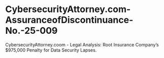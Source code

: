 # CybersecurityAttorney.com-AssuranceofDiscontinuance-No.-25-009
CybersecurityAttorney.coom - Legal Analysis: Root Insurance Company’s $975,000 Penalty for Data Security Lapses.

